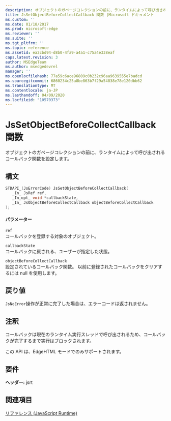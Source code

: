 ```yaml
---
description: オブジェクトのガベージコレクションの前に、ランタイムによって呼び出されるコールバック関数を設定します。
title: JsSetObjectBeforeCollectCallback 関数 |Microsoft ドキュメント
ms.custom: ''
ms.date: 01/18/2017
ms.prod: microsoft-edge
ms.reviewer: ''
ms.suite: ''
ms.tgt_pltfrm: ''
ms.topic: reference
ms.assetid: ea2cbd94-d8b0-4fa9-a4a1-c75a4e338eaf
caps.latest.revision: 3
author: MSEdgeTeam
ms.author: msedgedevrel
manager: ''
ms.openlocfilehash: 77a59c6ace96809c0b232c96aa9639555e7badcd
ms.sourcegitcommit: 6860234c25a8be863b7f29a54838e78e120dbb62
ms.translationtype: MT
ms.contentlocale: ja-JP
ms.lasthandoff: 04/09/2020
ms.locfileid: "10570373"
---
```

# JsSetObjectBeforeCollectCallback 関数
オブジェクトのガベージコレクションの前に、ランタイムによって呼び出されるコールバック関数を設定します。  
  
## 構文  
  
```cpp  
STDAPI_(JsErrorCode) JsSetObjectBeforeCollectCallback(  
   _In_ JsRef ref,  
   _In_opt_ void *callbackState,  
   _In_ JsObjectBeforeCollectCallback objectBeforeCollectCallback  
);  
```  
  
#### パラメーター  
 `ref`  
 コールバックを登録する対象のオブジェクト。  
  
 `callbackState`  
 コールバックに戻される、ユーザーが指定した状態。  
  
 `objectBeforeCollectCallback`  
 設定されているコールバック関数。 以前に登録されたコールバックをクリアするには null を使用します。  
  
## 戻り値  
 `JsNoError`操作が正常に完了した場合は、エラーコードは返されません。  
  
## 注釈  
 コールバックは現在のランタイム実行スレッドで呼び出されるため、コールバックが完了するまで実行はブロックされます。  
  
 この API は、EdgeHTML モードでのみサポートされます。  
  
## 要件  
 **ヘッダー:** jsrt  
  
## 関連項目  
 [リファレンス (JavaScript Runtime)](../chakra-hosting/reference-javascript-runtime.md)